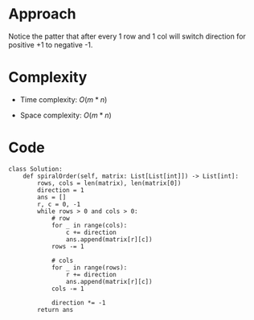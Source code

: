 # Approach
Notice the patter that after every 1 row and 1 col will switch direction for positive +1 to negative -1.

# Complexity
- Time complexity:
    $O(m*n)$

- Space complexity:
    $O(m*n)$

# Code
```python3 []
class Solution:
    def spiralOrder(self, matrix: List[List[int]]) -> List[int]:
        rows, cols = len(matrix), len(matrix[0])
        direction = 1
        ans = []
        r, c = 0, -1
        while rows > 0 and cols > 0:
            # row
            for _ in range(cols):
                c += direction
                ans.append(matrix[r][c])
            rows -= 1
            
            # cols
            for _ in range(rows):
                r += direction
                ans.append(matrix[r][c])
            cols -= 1

            direction *= -1
        return ans
```
